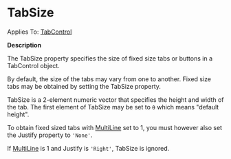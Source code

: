 




<h1 class="heading"><span class="name">TabSize</span></h1>

Applies To: [TabControl](../a-z/tabcontrol.md)


**Description**


The TabSize property specifies the size of fixed size tabs or buttons in a TabControl object.


By default, the size of the tabs may vary from one to another. Fixed size tabs may be obtained by setting the TabSize property.


TabSize is a 2-element numeric vector that specifies the height and width of the tab. The first element of TabSize may be set to `⍬` which means "default height".


To obtain fixed sized tabs with [MultiLine](../a-z/multiline.md) set to 1, you must however also set the Justify property to `'None'`.


If [MultiLine](../a-z/multiline.md) is 1 and Justify is `'Right'`, TabSize is ignored.



